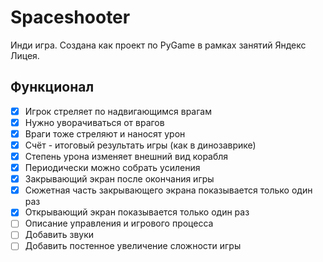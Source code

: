 # Spaceshooter

Инди игра. Создана как проект по PyGame в рамках занятий Яндекс Лицея.

## Функционал

- [X] Игрок стреляет по надвигающимся врагам
- [X] Нужно уворачиваться от врагов
- [X] Враги тоже стреляют и наносят урон
- [X] Счёт - итоговый результать игры (как в динозаврике)
- [X] Степень урона изменяет внешний вид корабля
- [X] Периодически можно собрать усиления
- [X] Закрывающий экран после окончания игры
- [X] Сюжетная часть закрывающего экрана показывается только один раз
- [X] Открывающий экран показывается только один раз
- [ ] Описание управления и игрового процесса
- [ ] Добавить звуки
- [ ] Добавить постенное увеличение сложности игры
